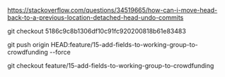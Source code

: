 https://stackoverflow.com/questions/34519665/how-can-i-move-head-back-to-a-previous-location-detached-head-undo-commits

git checkout 5186c9c8b1306df10c91fc920200818b61e83483

 git push origin HEAD:feature/15-add-fields-to-working-group-to-crowdfunding --force

 git checkout feature/15-add-fields-to-working-group-to-crowdfunding